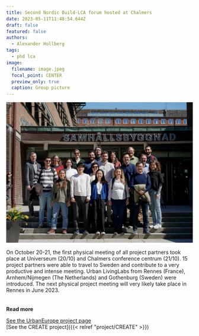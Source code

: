 ```yaml
---
title: Second Nordic Build-LCA forum hosted at Chalmers
date: 2023-05-11T11:48:54.644Z
draft: false
featured: false
authors:
  - Alexander Hollberg
tags:
  - phd lca
image:
  filename: image.jpeg
  focal_point: CENTER
  preview_only: true
  caption: Group picture
---
```

![group picture](image.jpeg)

On October 20-21, the first physical meeting of all project partners took place at Universeum (20/10) and Chalmers conference centrum (21/10). 15 project partners were able to travel to Sweden and contribute to a very productive and intense meeting. Urban LivingLabs from Rennes (France), Arnhem/Nijmegen (The Netherlands) and Gothenburg (Sweden) were introduced. The next physical project meeting will very likely take place in Rennes in June 2023.\
<br> </br>
<strong> Read more </strong>

[See the UrbanEurope project page](https://jpi-urbaneurope.eu/project/create/)\
\[See the CREATE project]({{< relref "project/CREATE" >}})